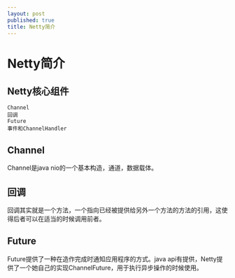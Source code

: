 ```yaml
---
layout: post
published: true
title: Netty简介
---
```

# Netty简介

## Netty核心组件

    Channel
    回调
    Future
    事件和ChannelHandler

## Channel

Channel是java nio的一个基本构造，通道，数据载体。

## 回调

回调其实就是一个方法，一个指向已经被提供给另外一个方法的方法的引用，这使得后者可以在适当的时候调用前者。

## Future

Future提供了一种在造作完成时通知应用程序的方式。java api有提供，Netty提供了一个她自己的实现ChannelFuture，用于执行异步操作的时候使用。



